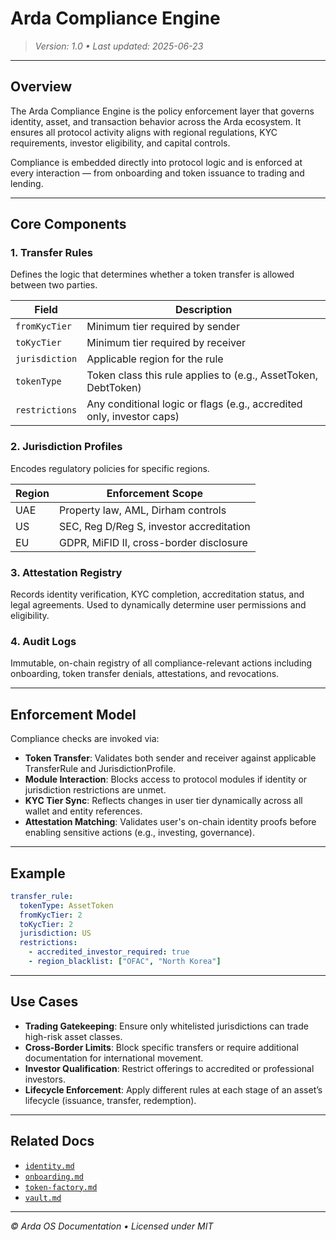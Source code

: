# Arda Compliance Engine

> *Version: 1.0 • Last updated: 2025-06-23*

---

## Overview

The Arda Compliance Engine is the policy enforcement layer that governs identity, asset, and transaction behavior across the Arda ecosystem. It ensures all protocol activity aligns with regional regulations, KYC requirements, investor eligibility, and capital controls.

Compliance is embedded directly into protocol logic and is enforced at every interaction — from onboarding and token issuance to trading and lending.

---

## Core Components

### 1. Transfer Rules

Defines the logic that determines whether a token transfer is allowed between two parties.

| Field | Description |
|-------|-------------|
| `fromKycTier` | Minimum tier required by sender |
| `toKycTier` | Minimum tier required by receiver |
| `jurisdiction` | Applicable region for the rule |
| `tokenType` | Token class this rule applies to (e.g., AssetToken, DebtToken) |
| `restrictions` | Any conditional logic or flags (e.g., accredited only, investor caps) |

### 2. Jurisdiction Profiles

Encodes regulatory policies for specific regions.

| Region | Enforcement Scope |
|--------|-------------------|
| UAE | Property law, AML, Dirham controls |
| US | SEC, Reg D/Reg S, investor accreditation |
| EU | GDPR, MiFID II, cross-border disclosure |

### 3. Attestation Registry

Records identity verification, KYC completion, accreditation status, and legal agreements. Used to dynamically determine user permissions and eligibility.

### 4. Audit Logs

Immutable, on-chain registry of all compliance-relevant actions including onboarding, token transfer denials, attestations, and revocations.

---

## Enforcement Model

Compliance checks are invoked via:

- **Token Transfer**: Validates both sender and receiver against applicable TransferRule and JurisdictionProfile.
- **Module Interaction**: Blocks access to protocol modules if identity or jurisdiction restrictions are unmet.
- **KYC Tier Sync**: Reflects changes in user tier dynamically across all wallet and entity references.
- **Attestation Matching**: Validates user's on-chain identity proofs before enabling sensitive actions (e.g., investing, governance).

---

## Example

```yaml
transfer_rule:
  tokenType: AssetToken
  fromKycTier: 2
  toKycTier: 2
  jurisdiction: US
  restrictions:
    - accredited_investor_required: true
    - region_blacklist: ["OFAC", "North Korea"]
```

---

## Use Cases

- **Trading Gatekeeping**: Ensure only whitelisted jurisdictions can trade high-risk asset classes.
- **Cross-Border Limits**: Block specific transfers or require additional documentation for international movement.
- **Investor Qualification**: Restrict offerings to accredited or professional investors.
- **Lifecycle Enforcement**: Apply different rules at each stage of an asset’s lifecycle (issuance, transfer, redemption).

---

## Related Docs

- [`identity.md`](./identity.md)
- [`onboarding.md`](./onboarding.md)
- [`token-factory.md`](./token-factory.md)
- [`vault.md`](./vault.md)

---

*© Arda OS Documentation • Licensed under MIT*
